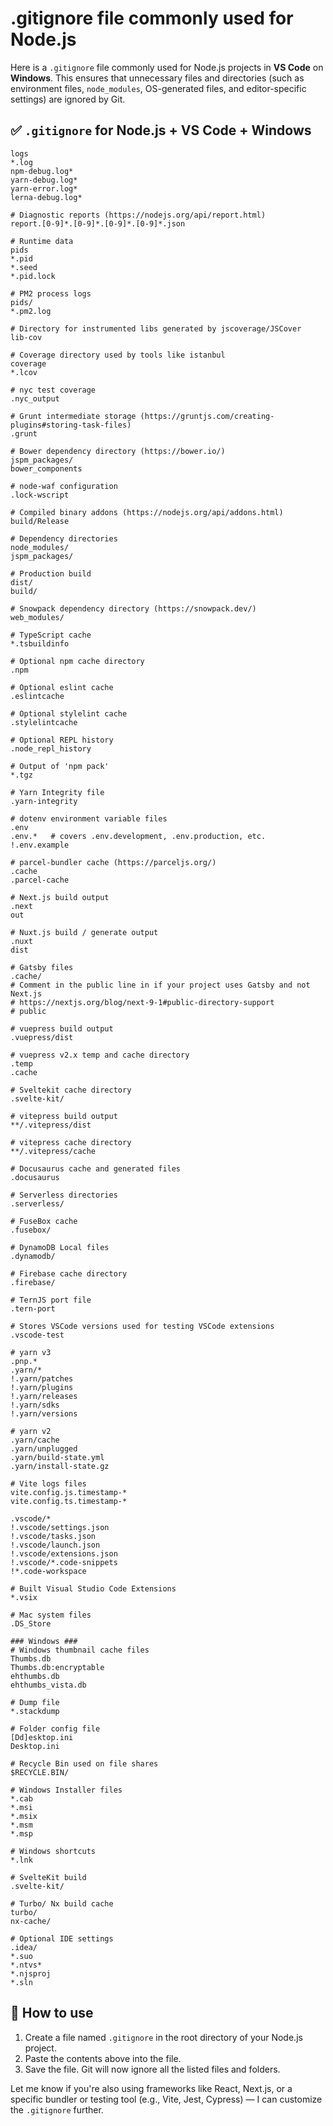 # .gitignore file commonly used for Node.js

Here is a `.gitignore` file commonly used for Node.js projects in **VS Code** on **Windows**. This ensures that unnecessary files and directories (such as environment files, `node_modules`, OS-generated files, and editor-specific settings) are ignored by Git.

## ✅ `.gitignore` for Node.js + VS Code + Windows

```gitignore# Logs
logs
*.log
npm-debug.log*
yarn-debug.log*
yarn-error.log*
lerna-debug.log*

# Diagnostic reports (https://nodejs.org/api/report.html)
report.[0-9]*.[0-9]*.[0-9]*.[0-9]*.json

# Runtime data
pids
*.pid
*.seed
*.pid.lock

# PM2 process logs
pids/
*.pm2.log

# Directory for instrumented libs generated by jscoverage/JSCover
lib-cov

# Coverage directory used by tools like istanbul
coverage
*.lcov

# nyc test coverage
.nyc_output

# Grunt intermediate storage (https://gruntjs.com/creating-plugins#storing-task-files)
.grunt

# Bower dependency directory (https://bower.io/)
jspm_packages/
bower_components

# node-waf configuration
.lock-wscript

# Compiled binary addons (https://nodejs.org/api/addons.html)
build/Release

# Dependency directories
node_modules/
jspm_packages/

# Production build
dist/
build/

# Snowpack dependency directory (https://snowpack.dev/)
web_modules/

# TypeScript cache
*.tsbuildinfo

# Optional npm cache directory
.npm

# Optional eslint cache
.eslintcache

# Optional stylelint cache
.stylelintcache

# Optional REPL history
.node_repl_history

# Output of 'npm pack'
*.tgz

# Yarn Integrity file
.yarn-integrity

# dotenv environment variable files
.env
.env.*   # covers .env.development, .env.production, etc.
!.env.example

# parcel-bundler cache (https://parceljs.org/)
.cache
.parcel-cache

# Next.js build output
.next
out

# Nuxt.js build / generate output
.nuxt
dist

# Gatsby files
.cache/
# Comment in the public line in if your project uses Gatsby and not Next.js
# https://nextjs.org/blog/next-9-1#public-directory-support
# public

# vuepress build output
.vuepress/dist

# vuepress v2.x temp and cache directory
.temp
.cache

# Sveltekit cache directory
.svelte-kit/

# vitepress build output
**/.vitepress/dist

# vitepress cache directory
**/.vitepress/cache

# Docusaurus cache and generated files
.docusaurus

# Serverless directories
.serverless/

# FuseBox cache
.fusebox/

# DynamoDB Local files
.dynamodb/

# Firebase cache directory
.firebase/

# TernJS port file
.tern-port

# Stores VSCode versions used for testing VSCode extensions
.vscode-test

# yarn v3
.pnp.*
.yarn/*
!.yarn/patches
!.yarn/plugins
!.yarn/releases
!.yarn/sdks
!.yarn/versions

# yarn v2
.yarn/cache
.yarn/unplugged
.yarn/build-state.yml
.yarn/install-state.gz

# Vite logs files
vite.config.js.timestamp-*
vite.config.ts.timestamp-*

.vscode/*
!.vscode/settings.json
!.vscode/tasks.json
!.vscode/launch.json
!.vscode/extensions.json
!.vscode/*.code-snippets
!*.code-workspace

# Built Visual Studio Code Extensions
*.vsix

# Mac system files
.DS_Store

### Windows ###
# Windows thumbnail cache files
Thumbs.db
Thumbs.db:encryptable
ehthumbs.db
ehthumbs_vista.db

# Dump file
*.stackdump

# Folder config file
[Dd]esktop.ini
Desktop.ini

# Recycle Bin used on file shares
$RECYCLE.BIN/

# Windows Installer files
*.cab
*.msi
*.msix
*.msm
*.msp

# Windows shortcuts
*.lnk

# SvelteKit build
.svelte-kit/

# Turbo/ Nx build cache
turbo/
nx-cache/

# Optional IDE settings
.idea/
*.suo
*.ntvs*
*.njsproj
*.sln

```

## 📌 How to use

1. Create a file named `.gitignore` in the root directory of your Node.js project.
2. Paste the contents above into the file.
3. Save the file. Git will now ignore all the listed files and folders.

Let me know if you're also using frameworks like React, Next.js, or a specific bundler or testing tool (e.g., Vite, Jest, Cypress) — I can customize the `.gitignore` further.
